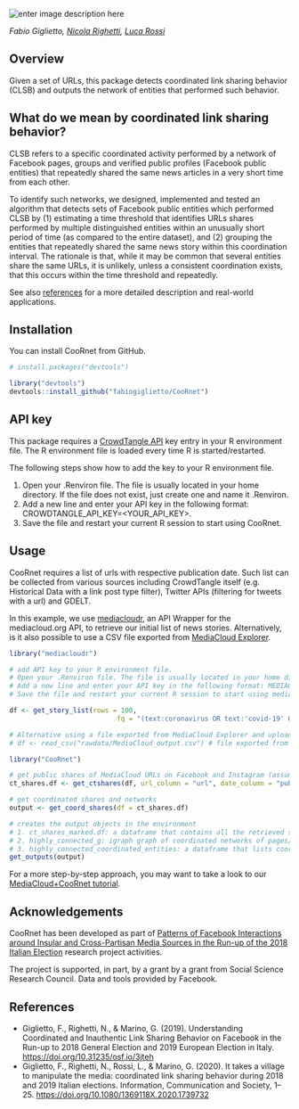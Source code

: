 ![enter image description here](https://docs.google.com/drawings/d/e/2PACX-1vQ8V_WGl9RZ7rYzWA6sfXhbODgsZv4UwJGgS3sgoE3b_wXLh-3zJYRWtHwLyXveLZkmSW7C1iZAqC6w/pub?w=414&h=113)

*Fabio Giglietto, [Nicola Righetti](https://github.com/nicolarighetti), [Luca Rossi](https://github.com/lrossi79)*

## Overview
Given a set of URLs, this package detects coordinated link sharing behavior (CLSB) and outputs the network of entities that performed such behavior.

## What do we mean by coordinated link sharing behavior?
CLSB refers to a specific coordinated activity performed by a network of Facebook pages, groups and verified public profiles (Facebook public entities) that repeatedly shared the same news articles in a very short time from each other.

To identify such networks, we designed, implemented and tested an algorithm that detects sets of Facebook public entities which performed CLSB by (1) estimating a time threshold that identifies URLs shares performed by multiple distinguished entities within an unusually short period of time (as compared to the entire dataset), and (2) grouping the entities that repeatedly shared the same news story within this coordination interval. The rationale is that, while it may be common that several entities share the same URLs, it is unlikely, unless a consistent coordination exists, that this occurs within the time threshold and repeatedly.

See also <A HREF="#References">references</A> for a more detailed description and real-world applications.

## Installation
You can install CooRnet from GitHub.

``` r
# install.packages("devtools")

library("devtools")
devtools::install_github("fabiogiglietto/CooRnet")
```

## API key
This package requires a <A HREF="https://github.com/CrowdTangle/API">CrowdTangle API</A> key entry in your R environment file. The R environment file is loaded every time R is started/restarted.

The following steps show how to add the key to your R environment file.

1) Open your .Renviron file. The file is usually located in your home directory. If the file does not exist, just create one and name it .Renviron.
2) Add a new line and enter your API key in the following format: CROWDTANGLE_API_KEY=<YOUR_API_KEY>.
3) Save the file and restart your current R session to start using CooRnet.

## Usage
CooRnet requires a list of urls with respective publication date. Such list can be collected from various sources including CrowdTangle itself (e.g. Historical Data with a link post type filter), Twitter APIs (filtering for tweets with a url) and GDELT.

In this example, we use <A HREF="https://github.com/jandix/mediacloudr">mediacloudr</A>, an API Wrapper for the mediacloud.org API, to retrieve our initial list of news stories. Alternatively, is it also possible to use a CSV file exported from <A HREF="https://explorer.mediacloud.org/#/home">MediaCloud Explorer</A>.

``` r
library("mediacloudr")

# add API key to your R environment file.
# Open your .Renviron file. The file is usually located in your home directory. If the file does not exist, just create one and name it .Renviron.
# Add a new line and enter your API key in the following format: MEDIACLOUD_API_KEY=<YOUR_API_KEY>.
# Save the file and restart your current R session to start using mediacloudr.

df <- get_story_list(rows = 100,
                           fq = "(text:coronavirus OR text:'covid-19' OR text:'SARS-CoV-2') AND (tags_id_media:186572515 OR tags_id_media:186572435 OR tags_id_media:186572516 OR tags_id_media:162546808 OR tags_id_media:162546809) AND publish_date:[2020-03-02T00:00:00.000Z TO 2020-04-03T00:00:00.000Z]")

# Alternative using a file exported from MediaCloud Explorer and uploaded into r
# df <- read_csv("rawdata/MediaCloud_output.csv") # file exported from MediaCloud

library("CooRnet")

# get public shares of MediaCloud URLs on Facebook and Instagram (assumes a valid CROWDTANGLE_API_KEY in Env).
ct_shares.df <- get_ctshares(df, url_column = "url", date_column = "publish_date", platforms = "facebook,instagram", sleep_time = 1, nmax = 100, clean_urls = TRUE)

# get coordinated shares and networks
output <- get_coord_shares(df = ct_shares.df)

# creates the output objects in the environment
# 1. ct_shares_marked.df: a dataframe that contains all the retrieved social media shares plus an extra boolean variable (is_coordinated) that identify if the shares was coordinated.
# 2. highly_connected_g: igraph graph of coordinated networks of pages/groups/accounts
# 3. highly_connected_coordinated_entities: a dataframe that lists coordinated entities and corresponding component
get_outputs(output)
```

For a more step-by-step approach, you may want to take a look to our <A HREF="TUTORIAL.md">MediaCloud+CooRnet tutorial</A>.

## Acknowledgements

CooRnet has been developed as part of [Patterns of Facebook Interactions around Insular and Cross-Partisan Media Sources in the Run-up of the 2018 Italian Election](https://sites.google.com/uniurb.it/mine/home) research project activities. 

The project is supported, in part, by a grant by a grant from Social Science Research Council. Data and tools provided by Facebook.

## References

 - Giglietto, F., Righetti, N., & Marino, G. (2019). Understanding
   Coordinated and Inauthentic Link Sharing Behavior on Facebook in the
   Run-up to 2018 General Election and 2019 European Election in Italy.
   https://doi.org/10.31235/osf.io/3jteh
 - Giglietto, F., Righetti, N., Rossi, L., & Marino, G. (2020). It takes
   a village to manipulate the media: coordinated link sharing behavior   during 2018 and 2019 Italian elections. Information, Communication   and Society, 1–25. https://doi.org/10.1080/1369118X.2020.1739732
